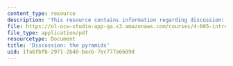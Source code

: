 ```yaml
---
content_type: resource
description: 'This resource contains information regarding discussion: the pyramids.'
file: https://ol-ocw-studio-app-qa.s3.amazonaws.com/courses/4-605-introduction-to-the-history-and-theory-of-architecture-spring-2012/1fa6fbfb29712b48bac67ec777a6609d_MIT4_605S12_rec04.pdf
file_type: application/pdf
resourcetype: Document
title: 'Discussion: the pyramids'
uid: 1fa6fbfb-2971-2b48-bac6-7ec777a6609d
---
```

